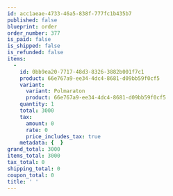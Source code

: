 ```yaml
---
id: acc1aeae-4733-46a5-838f-777fc1b435b7
published: false
blueprint: order
order_number: 377
is_paid: false
is_shipped: false
is_refunded: false
items:
  -
    id: 0bb9ea20-7717-48d3-8326-3882b001f7c1
    product: 66e767a9-ee34-4dc4-8681-d09bb59f0cf5
    variant:
      variant: Polmaraton
      product: 66e767a9-ee34-4dc4-8681-d09bb59f0cf5
    quantity: 1
    total: 3000
    tax:
      amount: 0
      rate: 0
      price_includes_tax: true
    metadata: {  }
grand_total: 3000
items_total: 3000
tax_total: 0
shipping_total: 0
coupon_total: 0
title: ' '
---
```

